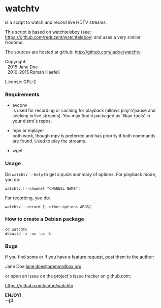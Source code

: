 watchtv
=======

is a script to watch and record live HDTV streams.

This script is based on watchteleboy (see: https://github.com/reduzent/watchteleboy)
and uses a very similar frontend.

The sources are hosted at github: http://github.com/jadoe/watchtv

Copyright:  
&nbsp;&nbsp;2015 Jane Doe  
&nbsp;&nbsp;2010-2015 Roman Haefeli

License:   GPL-2 


### Requirements

 * avconv  
   is used for recording or caching for playback (allows play'n'pause
   and seeking in live streams).
   You may find it packaged as 'libav-tools' in your distro's repos.
   
 * mpv or mplayer  
   both work, though mpv is preferred and has priority if both
   commands are found. Used to play the streams.

 * wget


### Usage


Do `watchtv --help` to get a quick summary of options. For playback mode,
you do:
  
 `watchtv [--channel "CHANNEL NAME"]`

For recording, you do:

 `watchtv --record [--other-options ARGS]`


### How to create a Debian package

`cd watchtv`  
`debuild -i -us -uc -b`


### Bugs

  
If you find some or if you have a feature request, post them to the author:

  Jane Doe <jane.doe@openmailbox.org>

or open an issue on the project's issue tracker on github.com:

  https://github.com/jadoe/watchtv


**ENJOY!  
--jD**
